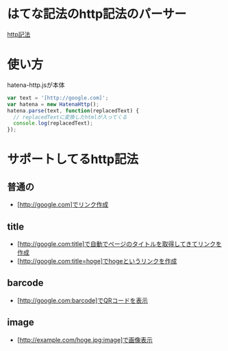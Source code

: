 # はてな記法のhttp記法のパーサー
[http記法](http://d.hatena.ne.jp/keyword/http%B5%AD%CB%A1)

# 使い方
hatena-http.jsが本体  

```javascript
var text = '[http://google.com]';
var hatena = new HatenaHttp();
hatena.parse(text, function(replacedText) {
  // replacedTextに変換したhtmlが入ってくる
  console.log(replacedText);
});
```

# サポートしてるhttp記法
## 普通の
* [http://google.com]でリンク作成

## title
* [http://google.com:title]で自動でページのタイトルを取得してきてリンクを作成  
* [http://google.com:title=hoge]でhogeというリンクを作成  

## barcode
* [http://google.com:barcode]でQRコードを表示

## image
* [http://example.com/hoge.jpg:image]で画像表示
